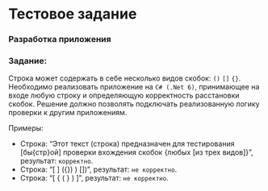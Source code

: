 # Тестовое задание

### Разработка приложения
### Задание:


Строка может содержать в себе несколько видов скобок: `()` `[]` `{}`. Необходимо реализовать приложение на `C# (.Net 6)`, принимающее на входе любую строку и определяющую
корректность расстановки скобок. Решение должно позволять подключать реализованную логику проверки к другим приложениям.


Примеры:  
* Строка: “Этот текст (строка) предназначен для тестирования [бы{стр}ой] проверки вхождения скобок {любых [из трех видов]}”, результат: `корректно`.  
* Строка: “[ ] ({}) ) [])”, результат: `не корректно`.  
* Строка: “[ { ( } ) ]”, результат: `не корректно`.  
